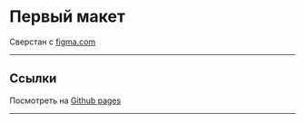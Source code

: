 # Первый макет
Сверстан с [figma.com](https://www.figma.com/file/3rqvXG3YwNupBvgTCMooiy/%D0%91%D0%BB%D0%BE%D0%BA-1.3%3A-%D0%9F%D0%BE%D1%81%D1%82%D1%80%D0%BE%D0%B5%D0%BD%D0%B8%D0%B5-%D1%81%D0%B5%D1%82%D0%BE%D0%BA-%2B-%D0%91%D0%AD%D0%9C-%D0%B8%D0%BC%D0%B5%D0%BD%D0%BE%D0%B2%D0%B0%D0%BD%D0%B8%D0%B5?type=design&node-id=0-312&mode=design&t=J4pOMN0WChBub0eS-0/FirstMaket/)
___
## Ссылки

Посмотреть на [Github pages](https://tarasmrsk.github.io/FirstMaket/)
___